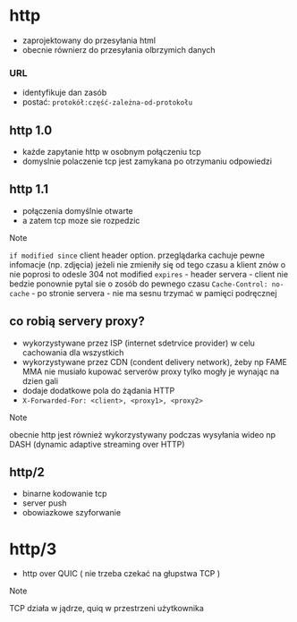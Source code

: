 # http

* zaprojektowany do przesyłania html
* obecnie równierz do przesyłania olbrzymich danych


### URL
* identyfikuje dan zasób
* postać: `protokół:część-zależna-od-protokołu`


## http 1.0
* każde zapytanie http w osobnym połączeniu tcp
* domyslnie polaczenie tcp jest zamykana po otrzymaniu odpowiedzi
## http 1.1
* połączenia domyślnie otwarte 
* a zatem tcp moze sie rozpedzic
>[!NOTE]
> `if modified since` client header option. przeglądarka cachuje pewne infomacje (np. zdjęcia) jeżeli nie zmieniły się od tego czasu a klient znów o nie poprosi to odesle 304 not modified
> `expires` - header servera - client nie bedzie ponownie pytal sie o zosób do pewnego czasu
> `Cache-Control: no-cache` - po stronie servera  - nie ma sesnu trzymać w pamięci podręcznej 

## co robią servery proxy?
* wykorzystywane przez ISP (internet sdetrvice provider) w celu cachowania dla wszystkich
* wykorzystywane przez CDN (condent delivery network), żeby np FAME MMA nie musiało kupować serverów proxy tylko mogły je wynając na dzien gali
* dodaje dodatkowe pola do żądania HTTP
* `X-Forwarded-For: <client>, <proxy1>, <proxy2>`

> [!NOTE]
> obecnie http jest również wykorzystywany podczas wysyłania wideo
> np DASH (dynamic adaptive streaming over HTTP)


## http/2
* binarne kodowanie tcp
* server push
* obowiazkowe szyforwanie

# http/3
* http over QUIC ( nie trzeba czekać na głupstwa TCP )

> [!NOTE]
> TCP działa w jądrze, quiq w przestrzeni użytkownika